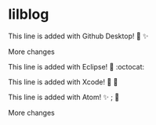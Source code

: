 # lilblog

  This line is added with Github Desktop!
  :tada: :sparkles:

More changes

  This line is added with Eclipse! :tada: :octocat:

  This line is added with Xcode! :tada: :pizza:

  This line is added with Atom! :sparkles: ; :pizza:

  More changes
